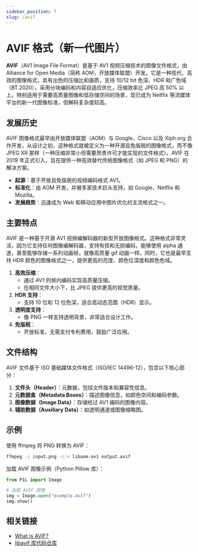 ```yaml
---
sidebar_position: 7
slug: /avif
---
```


# AVIF 格式（新一代图片）

**AVIF**（AV1 Image File Format）是基于 AV1 视频压缩技术的图像文件格式，由 Alliance for Open Media（简称 AOM，开放媒体联盟）开发。它是一种现代、高效的图像格式，具有出色的压缩比和画质，支持 10/12 bit 色深、HDR 和广色域（BT.2020），采用分块编码和内容自适应优化，压缩效率比 JPEG 高 50% 以上。特别适用于需要高质量图像和低存储空间的场景，现已成为 Netflix 等流媒体平台的新一代图像标准，但解码复杂度较高。



## 发展历史

AVIF 图像格式最早由开放媒体联盟（AOM）与 Google、Cisco 以及 Xiph.org 合作开发，从设计之初，这种格式就被定义为一种开源且免版税的图像格式，而不像 JPEG XR 那样（一种压缩非常小但需要昂贵许可才能实现的文件格式）。AVIF 在 2019 年正式引入，旨在提供一种高效替代传统图像格式（如 JPEG 和 PNG）的解决方案。

- **起源**：基于开放且免版税的视频编码格式 AV1。
- **标准化**：由 AOM 开发，并被多家技术巨头支持，如 Google、Netflix 和 Mozilla。
- **发展趋势**：迅速成为 Web 和移动应用中图片优化的主流格式之一。



## 主要特点

AVIF 是一种基于开源 AV1 视频编解码器的新型开放图像格式。这种格式非常灵活，因为它支持任何图像编解码器，支持有损和无损编码，能够使用 alpha 通道，甚至能够存储一系列动画帧，就像高质量 gif 动画一样。同时，它也是最早支持 HDR 颜色的图像格式之一，提供更高的亮度、颜色位深度和颜色色域。

1. **高效压缩**：
   - 通过 AV1 的帧内编码实现高质量压缩。
   - 在相同文件大小下，比 JPEG 提供更高的视觉质量。
2. **HDR 支持**：
   - 支持 10 位和 12 位色深，适合高动态范围（HDR）显示。
3. **透明度支持**：
   - 像 PNG 一样支持透明背景，非常适合设计工作。
4. **免版税**：
   - 开放标准，无需支付专利费用，鼓励广泛应用。



## 文件结构

AVIF 文件基于 ISO 基础媒体文件格式（ISO/IEC 14496-12），包含以下核心部分：

1. **文件头（Header）**：元数据，包括文件版本和兼容性信息。
2. **元数据盒（Metadata Boxes）**：描述图像信息，如颜色空间和编码参数。
3. **图像数据（Image Data）**：存储经过 AV1 编码的图像内容。
4. **辅助数据（Auxiliary Data）**：如透明通道或图像缩略图。



## 示例

使用 ffmpeg 将 PNG 转换为 AVIF：

```bash
ffmpeg -i input.png -c:v libaom-av1 output.avif
```

加载 AVIF 图像示例（Python Pillow 库）：

```python
from PIL import Image

# 加载 AVIF 图像
img = Image.open("example.avif")
img.show()
```



## 相关链接

- [What is AVIF?](https://aomedia.org/specifications/avif/)
- [libavif 库代码仓库](https://github.com/AOMediaCodec/libavif)

